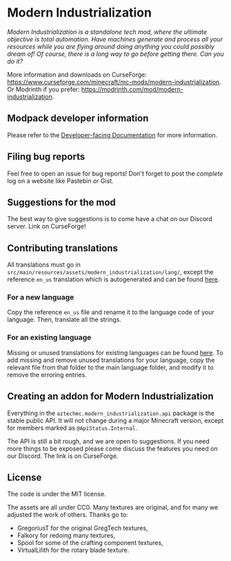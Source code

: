 # Modern Industrialization
_Modern Industrialization is a standalone tech mod, where the ultimate objective is total automation.
Have machines generate and process all your resources while you are flying around doing anything you could possibly
dream of! Of course, there is a long way to go before getting there. Can you do it?_

More information and downloads on CurseForge: https://www.curseforge.com/minecraft/mc-mods/modern-industrialization.
Or Modrinth if you prefer: https://modrinth.com/mod/modern-industrialization.

## Modpack developer information
Please refer to the [Developer-facing Documentation](docs/README.md) for more information.

## Filing bug reports
Feel free to open an issue for bug reports!
Don't forget to post the *complete* log on a website like Pastebin or Gist.

## Suggestions for the mod
The best way to give suggestions is to come have a chat on our Discord server. Link on CurseForge!

## Contributing translations
All translations must go in `src/main/resources/assets/modern_industrialization/lang/`,
except the reference `en_us` translation which is autogenerated and can be found [here](src/generated/resources/assets/modern_industrialization/lang/en_us.json).

### For a new language
Copy the reference `en_us` file and rename it to the language code of your language.
Then, translate all the strings.

### For an existing language
Missing or unused translations for existing languages can be found [here](src/generated/resources/assets/modern_industrialization/lang/untranslated).
To add missing and remove unused translations for your language,
copy the relevant file from that folder to the main language folder,
and modify it to remove the erroring entries.

## Creating an addon for Modern Industrialization
Everything in the `aztechmc.modern_industrialization.api` package is the stable public API.
It will not change during a major Minecraft version, except for members marked as `@ApiStatus.Internal`.

The API is still a bit rough, and we are open to suggestions.
If you need more things to be exposed please come discuss the features you need on our Discord.
The link is on CurseForge.

## License
The code is under the MIT license.

The assets are all under CC0. Many textures are original, and for many we adjusted the work of others. Thanks go to:
- GregoriusT for the original GregTech textures,
- Falkory for redoing many textures,
- Spool for some of the crafting component textures,
- VirtualLilith for the rotary blade texture.
